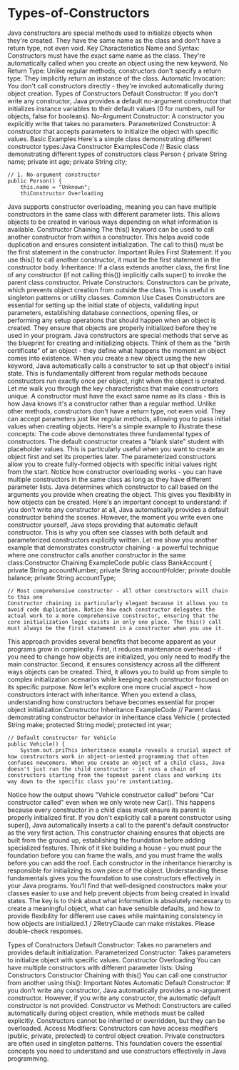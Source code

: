# Types-of-Constructors


Java constructors are special methods used to initialize objects when they're created. They have the same name as the class and don't have a return type, not even void.
Key Characteristics
Name and Syntax: Constructors must have the exact same name as the class. They're automatically called when you create an object using the new keyword.
No Return Type: Unlike regular methods, constructors don't specify a return type. They implicitly return an instance of the class.
Automatic Invocation: You don't call constructors directly - they're invoked automatically during object creation.
Types of Constructors
Default Constructor: If you don't write any constructor, Java provides a default no-argument constructor that initializes instance variables to their default values (0 for numbers, null for objects, false for booleans).
No-Argument Constructor: A constructor you explicitly write that takes no parameters.
Parameterized Constructor: A constructor that accepts parameters to initialize the object with specific values.
Basic Examples
Here's a simple class demonstrating different constructor types:Java Constructor ExamplesCode // Basic class demonstrating different types of constructors
class Person {
    private String name;
    private int age;
    private String city;
    
    // 1. No-argument constructor
    public Person() {
        this.name = "Unknown";
        thiConstructor Overloading
Java supports constructor overloading, meaning you can have multiple constructors in the same class with different parameter lists. This allows objects to be created in various ways depending on what information is available.
Constructor Chaining
The this() keyword can be used to call another constructor from within a constructor. This helps avoid code duplication and ensures consistent initialization. The call to this() must be the first statement in the constructor.
Important Rules
First Statement: If you use this() to call another constructor, it must be the first statement in the constructor body.
Inheritance: If a class extends another class, the first line of any constructor (if not calling this()) implicitly calls super() to invoke the parent class constructor.
Private Constructors: Constructors can be private, which prevents object creation from outside the class. This is useful in singleton patterns or utility classes.
Common Use Cases
Constructors are essential for setting up the initial state of objects, validating input parameters, establishing database connections, opening files, or performing any setup operations that should happen when an object is created. They ensure that objects are properly initialized before they're used in your program.
Java constructors are special methods that serve as the blueprint for creating and initializing objects. Think of them as the "birth certificate" of an object - they define what happens the moment an object comes into existence.
When you create a new object using the new keyword, Java automatically calls a constructor to set up that object's initial state. This is fundamentally different from regular methods because constructors run exactly once per object, right when the object is created.
Let me walk you through the key characteristics that make constructors unique. A constructor must have the exact same name as its class - this is how Java knows it's a constructor rather than a regular method. Unlike other methods, constructors don't have a return type, not even void. They can accept parameters just like regular methods, allowing you to pass initial values when creating objects.
Here's a simple example to illustrate these concepts:
The code above demonstrates three fundamental types of constructors. The default constructor creates a "blank slate" student with placeholder values. This is particularly useful when you want to create an object first and set its properties later. The parameterized constructors allow you to create fully-formed objects with specific initial values right from the start.
Notice how constructor overloading works - you can have multiple constructors in the same class as long as they have different parameter lists. Java determines which constructor to call based on the arguments you provide when creating the object. This gives you flexibility in how objects can be created.
Here's an important concept to understand: if you don't write any constructor at all, Java automatically provides a default constructor behind the scenes. However, the moment you write even one constructor yourself, Java stops providing that automatic default constructor. This is why you often see classes with both default and parameterized constructors explicitly written.
Let me show you another example that demonstrates constructor chaining - a powerful technique where one constructor calls another constructor in the same class:Constructor Chaining ExampleCode public class BankAccount {
    private String accountNumber;
    private String accountHolder;
    private double balance;
    private String accountType;
    
    // Most comprehensive constructor - all other constructors will chain to this one
    Constructor chaining is particularly elegant because it allows you to avoid code duplication. Notice how each constructor delegates the actual work to a more comprehensive constructor, ensuring that the core initialization logic exists in only one place. The this() call must always be the first statement in a constructor when you use it.
This approach provides several benefits that become apparent as your programs grow in complexity. First, it reduces maintenance overhead - if you need to change how objects are initialized, you only need to modify the main constructor. Second, it ensures consistency across all the different ways objects can be created. Third, it allows you to build up from simple to complex initialization scenarios while keeping each constructor focused on its specific purpose.
Now let's explore one more crucial aspect - how constructors interact with inheritance. When you extend a class, understanding how constructors behave becomes essential for proper object initialization:Constructor Inheritance ExampleCode // Parent class demonstrating constructor behavior in inheritance
class Vehicle {
    protected String make;
    protected String model;
    protected int year;
    
    // Default constructor for Vehicle
    public Vehicle() {
        System.out.priThis inheritance example reveals a crucial aspect of how constructors work in object-oriented programming that often confuses newcomers. When you create an object of a child class, Java doesn't just run the child constructor - it runs a chain of constructors starting from the topmost parent class and working its way down to the specific class you're instantiating.
Notice how the output shows "Vehicle constructor called" before "Car constructor called" even when we only wrote new Car(). This happens because every constructor in a child class must ensure its parent is properly initialized first. If you don't explicitly call a parent constructor using super(), Java automatically inserts a call to the parent's default constructor as the very first action.
This constructor chaining ensures that objects are built from the ground up, establishing the foundation before adding specialized features. Think of it like building a house - you must pour the foundation before you can frame the walls, and you must frame the walls before you can add the roof. Each constructor in the inheritance hierarchy is responsible for initializing its own piece of the object.
Understanding these fundamentals gives you the foundation to use constructors effectively in your Java programs. You'll find that well-designed constructors make your classes easier to use and help prevent objects from being created in invalid states. The key is to think about what information is absolutely necessary to create a meaningful object, what can have sensible defaults, and how to provide flexibility for different use cases while maintaining consistency in how objects are initialized.1 / 2RetryClaude can make mistakes. Please double-check responses.

Types of Constructors
Default Constructor: Takes no parameters and provides default initialization.
Parameterized Constructor: Takes parameters to initialize object with specific values.
Constructor Overloading
You can have multiple constructors with different parameter lists:
Using Constructors
Constructor Chaining with this()
You can call one constructor from another using this():
Important Notes
Automatic Default Constructor: If you don't write any constructor, Java automatically provides a no-argument constructor. However, if you write any constructor, the automatic default constructor is not provided.
Constructor vs Method: Constructors are called automatically during object creation, while methods must be called explicitly. Constructors cannot be inherited or overridden, but they can be overloaded.
Access Modifiers: Constructors can have access modifiers (public, private, protected) to control object creation. Private constructors are often used in singleton patterns.
This foundation covers the essential concepts you need to understand and use constructors effectively in Java programming.
